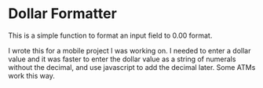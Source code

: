 Dollar Formatter
============

This is a simple function to format an input field to 0.00 format. 

I wrote this for a mobile project I was working on.  I needed to enter a dollar value and it was faster to enter the dollar value as a string of numerals without the decimal, and use javascript to add the decimal later. Some ATMs work this way.
